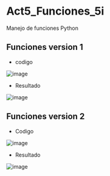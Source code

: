 # Act5_Funciones_5i
Manejo de funciones Python

## Funciones version 1

- codigo

![image](https://github.com/user-attachments/assets/7e30cf44-7a56-4698-b72b-04335a58e769)

- Resultado

![image](https://github.com/user-attachments/assets/c5e4159d-5bcb-4ad2-90cd-f652bf9ed3cf)

## Funciones version 2

- Codigo
  
![image](https://github.com/user-attachments/assets/cf5875b2-60b3-472a-92eb-a99791369165)

- Resultado

![image](https://github.com/user-attachments/assets/104d0a69-d041-47fd-bb26-03c686fdca31)


  

  

